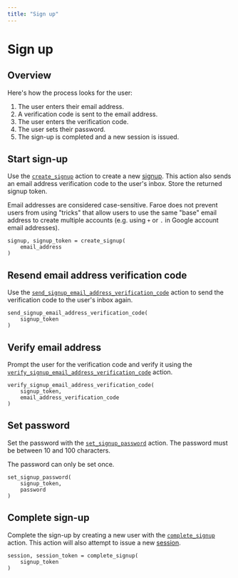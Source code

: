 ```yaml
---
title: "Sign up"
---
```


# Sign up

## Overview

Here's how the process looks for the user:

1. The user enters their email address.
2. A verification code is sent to the email address.
3. The user enters the verification code.
4. The user sets their password.
5. The sign-up is completed and a new session is issued.

## Start sign-up

Use the [`create_signup`](/references/faroe-server-actions/actions/create_signup) action to create a new [signup](/concepts/signups). This action also sends an email address verification code to the user's inbox. Store the returned signup token.

Email addresses are considered case-sensitive. Faroe does not prevent users from using "tricks" that allow users to use the same "base" email address to create multiple accounts (e.g. using `+` or `.` in Google account email addresses).

```
signup, signup_token = create_signup(
    email_address
)
```

## Resend email address verification code

Use the [`send_signup_email_address_verification_code`](/references/faroe-server-actions/actions/send_signup_email_address_verification_code) action to send the verification code to the user's inbox again.

```
send_signup_email_address_verification_code(
    signup_token
)
```

## Verify email address

Prompt the user for the verification code and verify it using the [`verify_signup_email_address_verification_code`](/references/faroe-server-actions/actions/verify_signup_email_address_verification_code) action.

```
verify_signup_email_address_verification_code(
    signup_token,
    email_address_verification_code
)
```

## Set password

Set the password with the [`set_signup_password`](/references/faroe-server-actions/actions/set_signup_password) action. The password must be between 10 and 100 characters.

The password can only be set once.

```
set_signup_password(
    signup_token,
    password
)
```

## Complete sign-up

Complete the sign-up by creating a new user with the [`complete_signup`](/references/faroe-server-actions/actions/complete_signup) action. This action will also attempt to issue a new [session](/concepts/sessions).

```
session, session_token = complete_signup(
    signup_token
)
```
